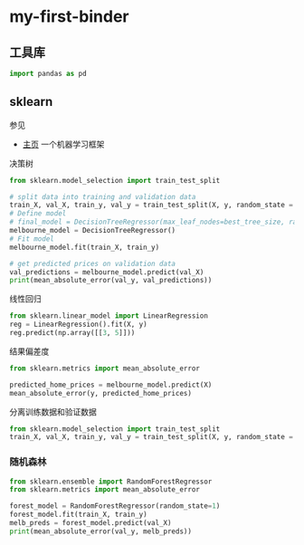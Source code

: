 # my-first-binder

## 工具库
```python
import pandas as pd
```

## sklearn
参见
- [主页](https://scikit-learn.org/stable/modules/generated/sklearn.tree.DecisionTreeRegressor.html)
一个机器学习框架

决策树
```py
from sklearn.model_selection import train_test_split

# split data into training and validation data
train_X, val_X, train_y, val_y = train_test_split(X, y, random_state = 0)
# Define model
# final_model = DecisionTreeRegressor(max_leaf_nodes=best_tree_size, random_state=1)
melbourne_model = DecisionTreeRegressor()
# Fit model
melbourne_model.fit(train_X, train_y)

# get predicted prices on validation data
val_predictions = melbourne_model.predict(val_X)
print(mean_absolute_error(val_y, val_predictions))
```

线性回归
```py
from sklearn.linear_model import LinearRegression
reg = LinearRegression().fit(X, y)
reg.predict(np.array([[3, 5]]))
```

结果偏差度
```py
from sklearn.metrics import mean_absolute_error

predicted_home_prices = melbourne_model.predict(X)
mean_absolute_error(y, predicted_home_prices)
```

分离训练数据和验证数据
```py
from sklearn.model_selection import train_test_split
train_X, val_X, train_y, val_y = train_test_split(X, y, random_state = 0)
```

### 随机森林

```py
from sklearn.ensemble import RandomForestRegressor
from sklearn.metrics import mean_absolute_error

forest_model = RandomForestRegressor(random_state=1)
forest_model.fit(train_X, train_y)
melb_preds = forest_model.predict(val_X)
print(mean_absolute_error(val_y, melb_preds))
```